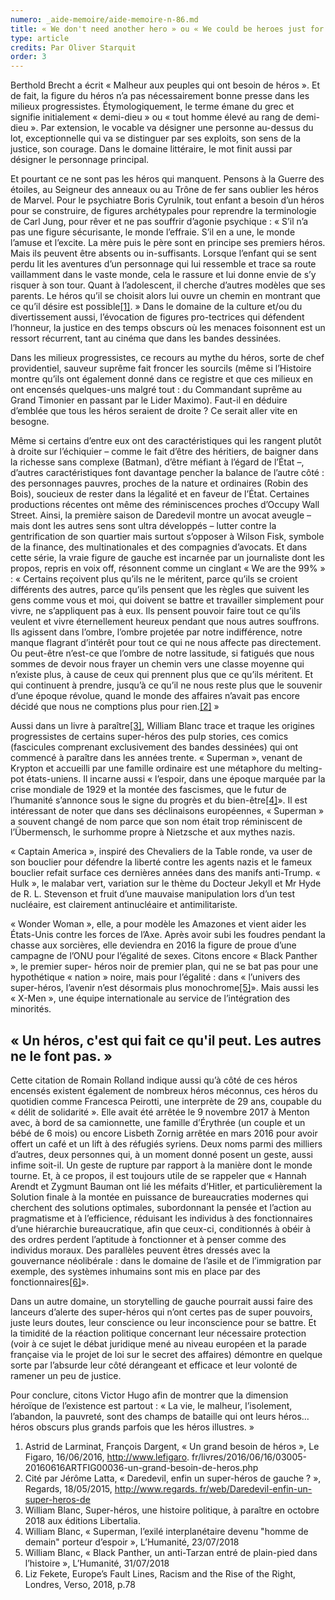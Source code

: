 ```yaml
---
numero: _aide-memoire/aide-memoire-n-86.md
title: « We don't need another hero » ou « We could be heroes just for one day
type: article
credits: Par Oliver Starquit
order: 3
---
```

Berthold Brecht a écrit « Malheur aux peuples qui ont besoin de héros ». Et de fait, la figure du héros n’a pas nécessairement bonne presse dans les milieux progressistes. Étymologiquement, le terme émane du grec et signifie initialement « demi-dieu » ou « tout homme élevé au rang de demi-dieu ». Par extension, le vocable va désigner une personne au-dessus du lot, exceptionnelle qui va se distinguer par ses exploits, son sens de la justice, son courage. Dans le domaine littéraire, le mot finit aussi par désigner le personnage principal. 

Et pourtant ce ne sont pas les héros qui manquent.
 Pensons à la Guerre des étoiles, au Seigneur des anneaux ou au Trône de fer sans oublier les héros de Marvel. Pour le psychiatre Boris Cyrulnik, tout enfant a besoin d’un héros pour se construire, de figures archétypales pour reprendre la terminologie de Carl Jung, pour rêver et ne pas souffrir d’agonie psychique : « S’il n’a pas une figure sécurisante, le monde l’effraie. S’il en a une, le monde l’amuse et l’excite. La mère puis le père sont en principe ses premiers héros. Mais ils peuvent être absents ou in-suffisants. Lorsque l’enfant qui se sent perdu lit les aventures d’un personnage qui lui ressemble et trace
 sa route vaillamment dans le vaste monde, cela le
 rassure et lui donne envie de s’y risquer à son tour. Quant à l’adolescent, il cherche d’autres modèles que ses parents. Le héros qu’il se choisit alors lui ouvre un chemin en montrant que ce qu’il désire est possible[[1]](#footnote-1). » Dans le domaine de la culture et/ou du divertissement aussi, l’évocation de figures pro-tectrices qui défendent l’honneur, la justice en des temps obscurs où les menaces foisonnent est un ressort récurrent, tant au cinéma que dans les bandes dessinées.

Dans les milieux progressistes,  ce  recours  au  mythe  du héros, sorte de chef providentiel, sauveur suprême fait froncer les sourcils (même si l’Histoire montre  qu’ils ont également donné dans ce registre et que ces milieux en ont encensés quelques-uns malgré tout : du Commandant suprême au Grand Timonier en passant par le Lider Maximo). Faut-il en déduire d’emblée que tous les héros seraient de droite ? Ce serait aller vite en besogne.

Même si certains d’entre eux ont des caractéristiques qui les rangent plutôt à droite sur l’échiquier – comme  le fait d’être des héritiers, de baigner dans la richesse sans  complexe  (Batman),  d’être  méfiant   à   l’égard   de l’État –, d’autres caractéristiques font davantage pencher la balance de l’autre côté : des personnages pauvres, proches de la nature et ordinaires (Robin des Bois), soucieux de rester dans la légalité et en faveur    de l’État. Certaines productions récentes ont même des réminiscences proches d’Occupy Wall Street. Ainsi, la première saison de Daredevil montre un avocat aveugle
 – mais dont les autres sens sont ultra développés – lutter contre la gentrification de son quartier mais surtout s’opposer à Wilson Fisk, symbole de la finance, des multinationales et des compagnies d’avocats. Et dans cette série, la vraie figure de gauche est incarnée par un journaliste dont les propos, repris en voix off, résonnent
 comme un cinglant « We are the 99% » : « Certains reçoivent plus qu’ils ne le méritent, parce qu’ils se croient différents des autres, parce qu’ils pensent que  les règles que suivent les gens comme vous et moi, qui doivent se battre et travailler simplement pour vivre, ne s’appliquent pas à eux. Ils pensent pouvoir faire tout ce qu’ils veulent et vivre éternellement heureux pendant que nous autres souffrons. Ils agissent dans l’ombre, l’ombre projetée par notre indifférence, notre manque flagrant d’intérêt pour tout ce qui ne nous affecte pas directement. Ou peut-être n’est-ce que l’ombre de notre lassitude, si fatigués que nous sommes de devoir nous frayer un chemin vers une classe moyenne qui n’existe plus, à cause de ceux qui prennent plus que ce qu’ils méritent. Et qui continuent à prendre, jusqu’à ce qu’il ne nous reste plus que le souvenir d’une époque révolue, quand le monde des affaires n’avait pas encore décidé que nous ne comptions plus pour rien.[[2]](#footnote-2) »

Aussi dans un livre à paraître[[3]](#footnote-3), William Blanc trace et traque les origines progressistes de certains super-héros des pulp stories, ces comics (fascicules comprenant exclusivement des bandes dessinées) qui ont commencé à paraître dans les années trente. « Superman », venant de Krypton et accueilli par une famille  ordinaire  est  une métaphore du melting-pot états-uniens. Il incarne aussi « l’espoir, dans une époque marquée par la crise
 mondiale de 1929 et la montée des fascismes, que le futur de l’humanité s’annonce sous le signe du progrès  et du bien-être[[4]](#footnote-4)». Il est intéressant de noter que dans  ses déclinaisons européennes, « Superman » a souvent changé de nom parce que son nom était trop réminiscent de l’Übermensch, le surhomme propre à Nietzsche et aux mythes nazis.

« Captain America  »,  inspiré  des  Chevaliers  de  la Table ronde,  va  user  de  son  bouclier  pour  défendre  la liberté contre les agents nazis et le fameux bouclier refait surface ces dernières années dans des manifs anti-Trump.  «  Hulk  »,  le   malabar   vert,   variation   sur le thème du Docteur Jekyll et Mr Hyde de R. L. Stevenson et fruit d’une mauvaise manipulation lors d’un test nucléaire, est clairement antinucléaire et antimilitariste.

« Wonder Woman  », elle, a pour modèle les Amazones  et vient aider les États-Unis contre les forces de l’Axe. Après avoir subi les foudres pendant la chasse aux sorcières, elle deviendra en 2016 la figure de proue d’une campagne de l’ONU pour  l’égalité  de  sexes. Citons encore « Black Panther », le premier  super-  héros noir de premier plan, qui ne se bat pas pour une hypothétique « nation » noire, mais pour l’égalité : dans
 « l’univers des super-héros, l’avenir n’est désormais plus monochrome[[5]](#footnote-5)». Mais aussi les « X-Men », une équipe internationale au service de l’intégration des minorités.

## « Un héros, c'est qui fait ce qu'il peut. Les autres ne le font pas. »


Cette citation de Romain Rolland indique aussi qu’à côté  de  ces  héros encensés existent également de  nombreux   héros   méconnus, ces héros du quotidien comme Francesca Peirotti, une  interprète de 29 ans, coupable du « délit de solidarité ».  Elle  avait  été  arrêtée le 9 novembre  2017  à  Menton avec, à bord  de  sa  camionnette, une famille d’Érythrée (un couple
 et un bébé de 6 mois) ou encore
 Lisbeth Zornig arrêtée en mars 2016 pour avoir offert un café et un lift à des réfugiés syriens. Deux noms parmi des milliers d’autres, deux personnes qui, à un moment donné posent un geste,  aussi  infime  soit-il.  Un geste de rupture par rapport à la manière dont le monde tourne. Et, à ce propos, il est toujours utile de se rappeler que « Hannah Arendt et Zygmunt Bauman ont lié les méfaits d’Hitler, et particulièrement la Solution finale à la montée en puissance de bureaucraties
 modernes qui cherchent des solutions optimales, subordonnant la pensée et l’action au pragmatisme et à l’efficience, réduisant les individus à des fonctionnaires d’une hiérarchie bureaucratique, afin que ceux-ci,
 conditionnés à obéir à des ordres perdent l’aptitude à fonctionner et à penser comme des individus moraux. Des  parallèles  peuvent êtres dressés avec la gouvernance néolibérale : dans le domaine de l’asile et de l’immigration par exemple, des systèmes inhumains sont mis en place par des fonctionnaires[[6]](#footnote-6)».


Dans un autre domaine, un storytelling de gauche pourrait aussi faire des lanceurs d’alerte des super-héros qui n’ont certes pas de super pouvoirs, juste leurs doutes, leur conscience ou leur inconscience pour se battre. Et la timidité de la réaction politique concernant leur nécessaire protection (voir à ce sujet le débat juridique mené au niveau européen et la parade française via le projet de loi sur le secret des affaires) démontre en quelque sorte par l’absurde leur côté dérangeant et efficace et leur volonté de ramener  un peu de justice.

 

Pour conclure, citons Victor Hugo afin de montrer que   la dimension héroïque de l’existence est partout : « La vie, le malheur,  l’isolement,  l’abandon,  la  pauvreté, sont des champs de bataille qui ont leurs héros… héros obscurs plus grands parfois que les héros illustres. »



1. Astrid de Larminat, François Dargent, « Un grand besoin  de héros », Le Figaro, 16/06/2016, http://www.lefigaro. fr/livres/2016/06/16/03005-20160616ARTFIG00036-un-grand-besoin-de-heros.php
2. Cité par Jérôme Latta, « Daredevil, enfin un super-héros  de gauche ? », Regards, 18/05/2015, [http://www.regards. fr/web/Daredevil-enfin-un-super-heros-de](http://www.regards.fr/web/Daredevil-enfin-un-super-heros-de)
3. William Blanc, Super-héros, une histoire politique, à paraître en octobre 2018 aux éditions Libertalia.
4. William Blanc, « Superman, l’exilé interplanétaire devenu "homme de demain" porteur d’espoir », L’Humanité, 23/07/2018
5. William Blanc, « Black Panther, un anti-Tarzan entré de plain-pied dans l’histoire », L’Humanité, 31/07/2018
6. Liz Fekete, Europe’s Fault Lines, Racism and the Rise of the Right, Londres, Verso, 2018, p.78
